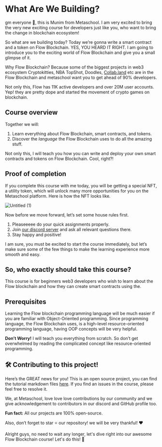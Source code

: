 # What Are We Building?

gm everyone 🌈, this is Munim from Metaschool. I am very excited to bring the very new exciting course for developers just like you, who want to bring the change in blockchain ecosystem!

So what are we building today? Today we’re gonna write a smart contract and a token on Flow Blockchain. YES, YOU HEARD IT RIGHT. I am going to introduce you to the exciting world of Flow Blockchain and give you a small glimpse of it.

Why Flow Blockchain? Because some of the biggest projects in web3 ecosystem Cryptokitties, NBA TopShot, Doodles, [Collab.land](http://url7913.metaschool.so/ls/click?upn=o-2F-2BCAhhSxg0BPSGw-2Bn9zA4U938w-2B-2BolSXjLkZnUZwiWuqyC-2F014KpZH4YjD2aSuGZ-2FD-2BRcRQTBvDUy7Qid-2By-2FbS8EKXG-2BES4haFnUY4yhjgidjNgInnr4eNV-2FLw1-2ByC2nokVSUHs5-2FJ1f-2BErHA8yjAaVS9FtQMBd1DGr13SzzN3-2FTAeEtYJMV1DjZ-2Fnvbh51KbpwmAv2hT-2Bm53RrZ8-2BUzSro-2Buq2MFMojU8b9CrCpZwZLr9DimT5tDV8sBn14gf4Ov-2B44gn4bsEtO9IsGb25wn9uV8xqbRAcApDQDzXhkDsoqIQVRDjnHjRFz-2BZ6vI7V-2F1YO2qKcActrgi0QS0jE3qdxNUgA-2FsfMVnnu1cJrxMboGzwrijB5x-2Fa9fNo19dcEjEhTsyBgZHziseccueWqGbcQkD6X3499hSVd-2FQPw9Vrgyo4-2Bl4TdUuN3-2F-2BhyJmp8RtU1Fi4bDpJpSB2jE-2FBDUA5UuUYaudFW3QRdUX-2FxjGKqvrk-2FlILo12cME-2F79sDICt-2FCa30pQnYPQPjPm03n6W-2BMQcxEo7HvGrpImw9aizo9CQu1-2FNng4pdmE4LbTuug40kJtuq-2FW6X-2FLYJg8S294LQ-3D-3Dt_hq_GemrTCWBSFhF-2BlLnn0lJUrVFmAWAMfji7KZkDSLLbhlnNzePGugl5qMFC4Z8u2EspjyzRdxs5iS2bDtbW2r8J6REmpThvhIxQucOnn5HLq0x5NEhrJoZ4Ivx8acDrBYp4WGne8JgITMzT0ZfH3g-2FZHTKjyT7GlLbIQ93KD5TQfDp-2Fx-2B-2B3xT4xUm1x1K8WkYO6eOOQETFZwYQKQUFLE0TOoPI4HVKVOpLFZ5xwlFI8HbK2KATges-2BWi87UAsulTq7OTu07yqL0teOAGG32DIEjVFy3bs4viDGbxq1T-2FhGHWC-2FMzdEjEsFjxfbdKRO6b0eQFqAZ-2BRViYTvtj2mf1pVGXGNa-2F0A3BjH2l4AogMoeMUbzQio44SfH-2FgqPiVHCI-2BA3hcbx2uTzlR8rRMhZx9DNbF-2FKOCGRV4IUtYedIkKT2QhkRqodsAdJrE9vPNFXPIXZuBmbcGNGhrnW-2BQMelp7GFd5a2Yjw7M-2FGQceTs5sTCiAxRtJdcyEnvkTAa8eY4Efu554UJtAeKOwhNsJWayzVg-2FML86b6fnbca0eZKi-2BprT-2F0bgrEjAvTVt4H21gDvCnX-2BpBKDv54Tqz4uNOlAfNJRrgAxPgQI9DJ4PVHICs0GtvLcQWARN7tFI53ZQHeJ-2FCfL-2BXHEf5UocLEWVZ7S3odQH4TcZ-2FVfVLT2qNfFHaAx3uDBj5ZwJu8-2FfVU2ooKh1E) etc are in the Flow Blockchain and metaschool want you to get ahead of 90% developers. 

Not only this, Flow has 11K active developers and over 20M user accounts. Yep! they are pretty dope and started the movement of crypto games on blockchain.

## Course overview

Together we will:

1. Learn everything about Flow Blockchain, smart contracts, and tokens. 
2. Discover the *language* the Flow Blockchain uses to do all the amazing stuff.

Not only this, I will teach you how you can write and deploy your own smart contracts and tokens on Flow Blockchain. Cool, right?!

## Proof of completion
If you complete this course with me today, you will be getting a special NFT, a utility token, which will unlock many more opportunities for you on the Metaschool platform. Here is how the NFT looks like.

![Untitled (1)](https://github.com/0xmetaschool/Learning-Projects/assets/129931419/39ec7f2b-da59-4a3c-b81f-90e3fe8c50c4)

Now before we move forward, let’s set some house rules first.
1. Pleaseeeee do your quick assignments properly.
2. Join [our discord server](https://discord.gg/vbVMUwXWgc) and ask all relevant questions there.
3. Stay happy and positive!

I am sure, you must be excited to start the course immediately, but let’s make sure some of the few things to make the learning experience more smooth and easy.

## So, who exactly should take this course?

This course is for beginners web3 developers who wish to learn about the Flow blockchain and how they can create smart contracts using the.

## Prerequisites

Learning the Flow blockchain programming language will be much easier if you are familiar with Object-Oriented programming. Since programming language, the Flow Blockchain uses, is a high-level resource-oriented programming language, having OOP concepts will be very helpful.

**Don’t Worry!** I will teach you everything from scratch. So don’t get overwhelmed by reading the complicated concept like resource-oriented programming.

## 🛠 Contributing to this project!

Here’s the GREAT news for you! This is an open source project, you can find the tutorial markdown files [here](https://github.com/0xmetaschool/Learning-Projects/tree/b0030e3284018e8b7ce45c1f0981ac37d2f7fc21/Write%20Your%20First%20Smart%20Contract%20on%20Flow%20Blockchain). If you find an issues in the course, please feel free to resolve it.

We, at Metaschool, love love love contributions by our community and we give acknowledgement to contributors in our discord and GitHub profile too.

**Fun fact:** All our projects are 100% open-source.

Also, don’t forget to star ⭐️ our repository! we will be very thankful! ♥️

Alright guys, no need to wait any longer, let's dive right into our awesome Flow Blockchain course! Let's do this! 🙌
